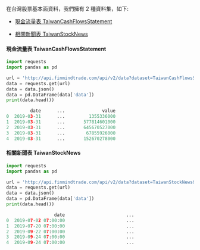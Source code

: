 在台灣股票基本面資料，我們擁有 2 種資料集，如下:

- [現金流量表 TaiwanCashFlowsStatement](https://finmind.github.io/tutor/TaiwanMarket/Fundamental/#taiwancashflowsstatement)

- [相關新聞表 TaiwanStockNews](https://finmind.github.io/tutor/TaiwanMarket/Fundamental/#taiwanstocknews)

#### 現金流量表 TaiwanCashFlowsStatement

```python
import requests
import pandas as pd

url = 'http://api.finmindtrade.com/api/v2/data?dataset=TaiwanCashFlowsStatement&stock_id=2330&date=2019-01-01'
data = requests.get(url)
data = data.json()
data = pd.DataFrame(data['data'])
print(data.head())

         date      ...              value
0  2019-03-31      ...         1355336000
1  2019-03-31      ...       577814601000
2  2019-03-31      ...       645670527000
3  2019-03-31      ...        67855926000
4  2019-03-31      ...       152670278000
```

#### 相關新聞表 TaiwanStockNews

```python
import requests
import pandas as pd

url = 'http://api.finmindtrade.com/api/v2/data?dataset=TaiwanStockNews&stock_id=2330&date=2019-01-01'
data = requests.get(url)
data = data.json()
data = pd.DataFrame(data['data'])
print(data.head())

                  date                       ...                                                                   title
0  2019-07-02 07:00:00                       ...                                    張忠謀的「告別作」落腳南科台積電的祕密武器...｜天下雜誌 - 天下雜誌
1  2019-07-20 07:00:00                       ...                                   台積電告別何麗梅時代！新任財務長黃仁昭揭密 - 科技新報 TechNews
2  2019-09-22 07:00:00                       ...                                       台積電產能滿載所致？AMD宣布3950X延至11月推出 - 鉅亨網
3  2019-09-24 07:00:00                       ...                                    5 奈米進度超前，台積電連續上修產能規畫 - 科技新報 TechNews
4  2019-09-24 07:00:00                       ...                         力旺記憶體IP傳捷報連10年獲選台積電最佳夥伴| Anue鉅亨- 台股新聞 - 鉅亨網財經新聞
```